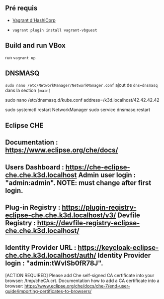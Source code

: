 ## Pré requis
- [Vagrant d'HashiCorp](https://www.vagrantup.com/)

- `vagrant plugin install vagrant-vbguest`



## Build and run VBox
run `vagrant up`


## DNSMASQ

`sudo nano /etc/NetworkManager/NetworkManager.conf`
ajout de `dns=dnsmasq` dans la section `[main]`

sudo nano /etc/dnsmasq.d/kube.conf
address=/k3d.localhost/42.42.42.42

sudo systemctl restart NetworkManager
sudo service dnsmasq restart


## Eclipse CHE
Documentation             : https://www.eclipse.org/che/docs/
-------------------------------------------------------------------------------
Users Dashboard           : https://che-eclipse-che.che.k3d.localhost
Admin user login          : "admin:admin". NOTE: must change after first login.
-------------------------------------------------------------------------------
Plug-in Registry          : https://plugin-registry-eclipse-che.che.k3d.localhost/v3/
Devfile Registry          : https://devfile-registry-eclipse-che.che.k3d.localhost/
-------------------------------------------------------------------------------
Identity Provider URL     : https://keycloak-eclipse-che.che.k3d.localhost/auth/
Identity Provider login   : "admin:tWvISb0fR78J".
-------------------------------------------------------------------------------
[ACTION REQUIRED] Please add Che self-signed CA certificate into your browser: /tmp/cheCA.crt.
Documentation how to add a CA certificate into a browser: https://www.eclipse.org/che/docs/che-7/end-user-guide/importing-certificates-to-browsers/